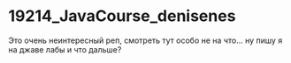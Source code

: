 # 19214_JavaCourse_denisenes
Это очень неинтересный реп, смотреть тут особо не на что... ну пишу я на джаве лабы и что дальше?
